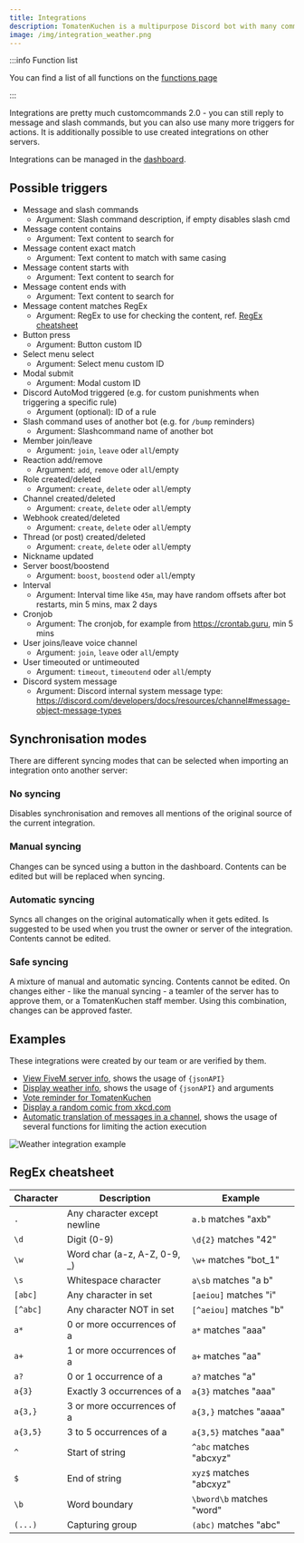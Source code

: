 ```yaml
---
title: Integrations
description: TomatenKuchen is a multipurpose Discord bot with many common and innovative features for your server. This page explains the basic setup of integrations, the better version of customcommands.
image: /img/integration_weather.png
---
```


:::info Function list

You can find a list of all functions on the [functions page](/category/action-functions)

:::

Integrations are pretty much customcommands 2.0 - you can still reply to message and slash commands, but you can also use many more triggers for actions.
It is additionally possible to use created integrations on other servers.

Integrations can be managed in the [dashboard](https://tomatenkuchen.com/dashboard/integrations).

## Possible triggers

- Message and slash commands
	- Argument: Slash command description, if empty disables slash cmd
- Message content contains
	- Argument: Text content to search for
- Message content exact match
	- Argument: Text content to match with same casing
- Message content starts with
	- Argument: Text content to search for
- Message content ends with
	- Argument: Text content to search for
- Message content matches RegEx
	- Argument: RegEx to use for checking the content, ref. [RegEx cheatsheet](#regex-cheatsheet)
- Button press
	- Argument: Button custom ID
- Select menu select
	- Argument: Select menu custom ID
- Modal submit
	- Argument: Modal custom ID
- Discord AutoMod triggered (e.g. for custom punishments when triggering a specific rule)
	- Argument (optional): ID of a rule
- Slash command uses of another bot (e.g. for `/bump` reminders)
	- Argument: Slashcommand name of another bot
- Member join/leave
	- Argument: `join`, `leave` oder `all`/empty
- Reaction add/remove
	- Argument: `add`, `remove` oder `all`/empty
- Role created/deleted
	- Argument: `create`, `delete` oder `all`/empty
- Channel created/deleted
	- Argument: `create`, `delete` oder `all`/empty
- Webhook created/deleted
	- Argument: `create`, `delete` oder `all`/empty
- Thread (or post) created/deleted
	- Argument: `create`, `delete` oder `all`/empty
- Nickname updated
- Server boost/boostend
	- Argument: `boost`, `boostend` oder `all`/empty
- Interval
	- Argument: Interval time like `45m`, may have random offsets after bot restarts, min 5 mins, max 2 days
- Cronjob
	- Argument: The cronjob, for example from https://crontab.guru, min 5 mins
- User joins/leave voice channel
	- Argument: `join`, `leave` oder `all`/empty
- User timeouted or untimeouted
	- Argument: `timeout`, `timeoutend` oder `all`/empty
- Discord system message
	- Argument: Discord internal system message type: https://discord.com/developers/docs/resources/channel#message-object-message-types

## Synchronisation modes

There are different syncing modes that can be selected when importing an integration onto another server:

### No syncing

Disables synchronisation and removes all mentions of the original source of the current integration.

### Manual syncing

Changes can be synced using a button in the dashboard. Contents can be edited but will be replaced when syncing.

### Automatic syncing

Syncs all changes on the original automatically when it gets edited. Is suggested to be used when you trust the owner or server of the integration. Contents cannot be edited.

### Safe syncing

A mixture of manual and automatic syncing. Contents cannot be edited. On changes either - like the manual syncing - a teamler of the server has to approve them, or a TomatenKuchen staff member. Using this combination, changes can be approved faster.

## Examples

These integrations were created by our team or are verified by them.

- [View FiveM server info](https://tomatenkuchen.com/dashboard/integrations?info=fivem), shows the usage of `{jsonAPI}`
- [Display weather info](https://tomatenkuchen.com/dashboard/integrations?info=weather), shows the usage of `{jsonAPI}` and arguments
- [Vote reminder for TomatenKuchen](https://tomatenkuchen.com/dashboard/integrations?info=vote-reminder)
- [Display a random comic from xkcd.com](https://tomatenkuchen.com/dashboard/integrations?info=xkcd)
- [Automatic translation of messages in a channel](https://tomatenkuchen.com/dashboard/integrations?info=autotranslate), shows the usage of several functions for limiting the action execution

![Weather integration example](/img/integration_weather.png)

## RegEx cheatsheet

| Character | Description                  | Example                   |
|-----------|------------------------------|---------------------------|
| `.`       | Any character except newline | `a.b` matches "axb"       |
| `\d`      | Digit (0-9)                  | `\d{2}` matches "42"      |
| `\w`      | Word char (a-z, A-Z, 0-9, _) | `\w+` matches "bot_1"     |
| `\s`      | Whitespace character         | `a\sb` matches "a b"      |
| `[abc]`   | Any character in set         | `[aeiou]` matches "i"     |
| `[^abc]`  | Any character NOT in set     | `[^aeiou]` matches "b"    |
| `a*`      | 0 or more occurrences of a   | `a*` matches "aaa"        |
| `a+`      | 1 or more occurrences of a   | `a+` matches "aa"         |
| `a?`      | 0 or 1 occurrence of a       | `a?` matches "a"          |
| `a{3}`    | Exactly 3 occurrences of a   | `a{3}` matches "aaa"      |
| `a{3,}`   | 3 or more occurrences of a   | `a{3,}` matches "aaaa"    |
| `a{3,5}`  | 3 to 5 occurrences of a      | `a{3,5}` matches "aaa"    |
| `^`       | Start of string              | `^abc` matches "abcxyz"   |
| `$`       | End of string                | `xyz$` matches "abcxyz"   |
| `\b`      | Word boundary                | `\bword\b` matches "word" |
| `(...)`   | Capturing group              | `(abc)` matches "abc"     |
